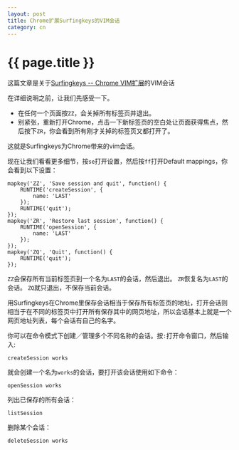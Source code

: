 ```yaml
---
layout: post
title: Chrome扩展Surfingkeys的VIM会话
category: cn
---
```


{{ page.title }}
================

这篇文章是关于[Surfingkeys -- Chrome VIM扩展](https://chrome.google.com/webstore/detail/surfingkeys/gfbliohnnapiefjpjlpjnehglfpaknnc)的VIM会话

在详细说明之前，让我们先感受一下。

* 在任何一个页面按`ZZ`，会关掉所有标签页并退出。
* 别紧张，重新打开Chrome，点击一下新标签页的空白处让页面获得焦点，然后按下`ZR`，你会看到所有刚才关掉的标签页又都打开了。

这就是Surfingkeys为Chrome带来的vim会话。

现在让我们看看更多细节，按`se`打开设置，然后按`ff`打开Default mappings，你会看到以下设置：

    mapkey('ZZ', 'Save session and quit', function() {
        RUNTIME('createSession', {
            name: 'LAST'
        });
        RUNTIME('quit');
    });
    mapkey('ZR', 'Restore last session', function() {
        RUNTIME('openSession', {
            name: 'LAST'
        });
    });
    mapkey('ZQ', 'Quit', function() {
        RUNTIME('quit');
    });

`ZZ`会保存所有当前标签页到一个名为`LAST`的会话，然后退出。
`ZR`恢复名为`LAST`的会话。
`ZQ`就只退出，不保存当前会话。

用Surfingkeys在Chrome里保存会话相当于保存所有标签页的地址，打开会话则相当于在不同的标签页中打开所有保存其中的网页地址，所以会话基本上就是一个网页地址列表，每个会话有自己的名字。

你可以在命令模式下创建／管理多个不同名称的会话。按`:`打开命令窗口，然后输入:

    createSession works

就会创建一个名为`works`的会话，要打开该会话使用如下命令：

    openSession works

列出已保存的所有会话：

    listSession

删除某个会话：

    deleteSession works
